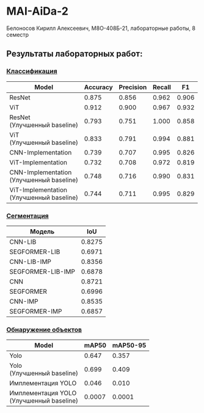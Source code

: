 # MAI-AiDa-2

Белоносов Кирилл Алексеевич, М8О-408Б-21, лабораторные работы, 8 семестр

## Результаты лабораторных работ:

### [Классификация](/lab6.ipynb)

| Model                                       | Accuracy | Precision | Recall | F1    |
| ------------------------------------------- | -------- | --------- | ------ | ----- |
| ResNet                                      | 0.875    | 0.856     | 0.962  | 0.906 |
| ViT                                         | 0.912    | 0.900     | 0.967  | 0.932 |
| ResNet<br>(Улучшенный baseline)             | 0.793    | 0.751     | 1.000  | 0.858 |
| ViT<br>(Улучшенный baseline)                | 0.833    | 0.791     | 0.994  | 0.881 |
| CNN-Implementation                          | 0.739    | 0.707     | 0.995  | 0.826 |
| ViT-Implementation                          | 0.732    | 0.708     | 0.972  | 0.819 |
| CNN-Implementation<br>(Улучшенный baseline)   | 0.748    | 0.716     | 0.990  | 0.831 |
| ViT-Implementation<br>(Улучшенный baseline) | 0.744    | 0.711     | 0.995  | 0.829 |

### [Сегментация](/lab7.ipynb)

| Модель            | IoU    |
|-------------------|--------|
| CNN-LIB           | 0.8275 |
| SEGFORMER-LIB     | 0.6971 |
| CNN-LIB-IMP       | 0.8356 |
| SEGFORMER-LIB-IMP | 0.6878 |
| CNN               | 0.8721 |
| SEGFORMER         | 0.6996 |
| CNN-IMP           | 0.8535 |
| SEGFORMER-IMP     | 0.6857 |

### [Обнаружение объектов](/lab8.ipynb)

| Model                                     | mAP50  | mAP50-95 |
| ----------------------------------------- | ------ | -------- |
| Yolo                                      | 0.647  | 0.357    |
| Yolo <br> (Улучшенный baseline)               | 0.699  | 0.409    |
| Имплементация YOLO                        | 0.046  | 0.010    |
| Имплементация YOLO <br> (Улучшенный baseline) | 0.0007 | 0.0001   |